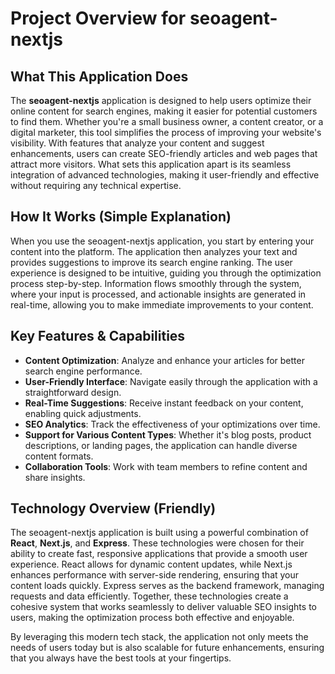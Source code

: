 # Project Overview for seoagent-nextjs

## What This Application Does
The **seoagent-nextjs** application is designed to help users optimize their online content for search engines, making it easier for potential customers to find them. Whether you're a small business owner, a content creator, or a digital marketer, this tool simplifies the process of improving your website's visibility. With features that analyze your content and suggest enhancements, users can create SEO-friendly articles and web pages that attract more visitors. What sets this application apart is its seamless integration of advanced technologies, making it user-friendly and effective without requiring any technical expertise.

## How It Works (Simple Explanation)
When you use the seoagent-nextjs application, you start by entering your content into the platform. The application then analyzes your text and provides suggestions to improve its search engine ranking. The user experience is designed to be intuitive, guiding you through the optimization process step-by-step. Information flows smoothly through the system, where your input is processed, and actionable insights are generated in real-time, allowing you to make immediate improvements to your content.

## Key Features & Capabilities
- **Content Optimization**: Analyze and enhance your articles for better search engine performance.
- **User-Friendly Interface**: Navigate easily through the application with a straightforward design.
- **Real-Time Suggestions**: Receive instant feedback on your content, enabling quick adjustments.
- **SEO Analytics**: Track the effectiveness of your optimizations over time.
- **Support for Various Content Types**: Whether it's blog posts, product descriptions, or landing pages, the application can handle diverse content formats.
- **Collaboration Tools**: Work with team members to refine content and share insights.

## Technology Overview (Friendly)
The seoagent-nextjs application is built using a powerful combination of **React**, **Next.js**, and **Express**. These technologies were chosen for their ability to create fast, responsive applications that provide a smooth user experience. React allows for dynamic content updates, while Next.js enhances performance with server-side rendering, ensuring that your content loads quickly. Express serves as the backend framework, managing requests and data efficiently. Together, these technologies create a cohesive system that works seamlessly to deliver valuable SEO insights to users, making the optimization process both effective and enjoyable. 

By leveraging this modern tech stack, the application not only meets the needs of users today but is also scalable for future enhancements, ensuring that you always have the best tools at your fingertips.